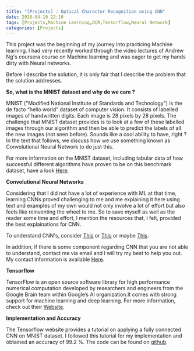 ```yaml
---
title: "[Projects] : Optical Character Recognition using CNN"
date: 2016-04-10 22:10
tags: [Projects,Machine Learning,OCR,Tensorflow,Neural Network]
categories: [Projects]
---
```


This project was the beginning of my journey into practicing Machine learning. I had very recently worked through the video lectures of Andrew Ng's coursera course on Machine learning and was eager to get my hands dirty with Neural networks.

Before I describe the solution, it is only fair that I describe the problem that the solution addresses.

**So, what is the MNIST dataset and why do we care ?**

MNIST ("Modified National Institute of Standards and Technology") is the de facto “hello world” dataset of computer vision. It consists of labelled images of handwritten digits. Each image is 28 pixels by 28 pixels. The challenge that MNIST dataset provides is to look at a few of these labelled images through our algorithm and then be able to predict the labels of all the new images (not seen before). Sounds like a cool ability to have, right ? In the text that follows, we discuss how we use something known as Convolutional Neural Network to do just this. 

For more information on the MNIST dataset, including tabular data of how successful different algorithms have proven to be on this benchmark dataset, have a look [Here](http://yann.lecun.com/exdb/mnist/).


**Convolutional Neural Networks**

Considering that I did not have a lot of experience with ML at that time, learning CNNs proved challenging to me and me explaining it here using text and examples of my own would not only involve a lot of effort but also feels like reinventing the wheel to me. So to save myself as well as the reader some time and effort, I mention the resources that, I felt, provided the best explainations for CNN.

To understand CNN's, consider [This](http://cs231n.github.io/convolutional-networks/) or [This](https://ujjwalkarn.me/2016/08/11/intuitive-explanation-convnets/) or maybe [This](https://medium.com/technologymadeeasy/the-best-explanation-of-convolutional-neural-networks-on-the-internet-fbb8b1ad5df8).

In addition, if there is some component regarding CNN that you are not able to understand, contact me via email and I will try my best to help you out. My contact information is available [Here](pratikmishra.in).

**Tensorflow**

TensorFlow is an open source software library for high performance numerical computation developed by researchers and engineers from the Google Brain team within Google’s AI organization.It comes with strong support for machine learning and deep learning. For more information, check out their [Website](https://www.tensorflow.org/).

**Implementation and Accuracy**

The Tensorflow website provides a tutorial on applying a fully connected CNN on MNIST dataset. I followed this tutorial for my implementation and obtained an accuracy of 99.2 %. The code can be found on [github](https://github.com/tensorflow/tensorflow/blob/r1.1/tensorflow/examples/tutorials/mnist/fully_connected_feed.py).
